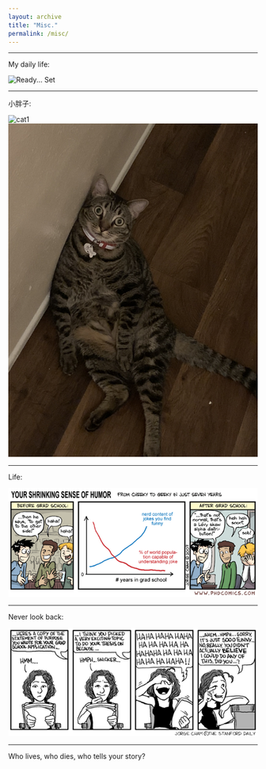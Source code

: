 ```yaml
---
layout: archive
title: "Misc."
permalink: /misc/
---
```


---
My daily life:

![Ready... Set](../images/ready_set.gif)

---
小胖子:

![cat1](../images/cat1.jpg)
![cat12](../images/cat2.JPG)


---
Life:

![life](../images/phd053007s.gif)

---

Never look back:

![ps](../images/research_statement.gif)

---
Who lives, who dies, who tells your story?

<script type="text/javascript" id="clustrmaps" src="//cdn.clustrmaps.com/map_v2.js?cl=ffffff&w=100&t=n&d=fwG1IVoPbzEwZdIC_DYPJjeAUhyTjh3YZC-0S2q7Im0"></script>
